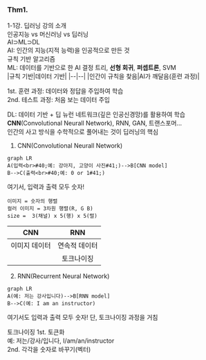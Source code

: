 ### Thm1. 
1-1강. 딥러닝 강의 소개  
인공지능 vs 머신러닝 vs 딥러닝  
AI⊃ML⊃DL  
AI: 인간의 지능(지적 능력)을 인공적으로 만든 것  
규칙 기반 알고리즘  
ML: 데이터를 기반으로 한 AI 
결정 트리, **선형 회귀**, **퍼셉트론**, SVM  
|규칙 기반|데이터 기반|
|--|--|
|인간이 규칙을 찾음|AI가 깨달음(훈련 과정)|  

1st. 훈련 과정: 데이터와 정답을 주입하여 학습  
2nd. 테스트 과정: 처음 보는 데이터 주입  

DL: 데이터 기반 + 딥 뉴런 네트워크(깊은 인공신경망)를 활용하여 학습  
**CNN**(Convolutional Neurall Network), RNN, GAN, 트랜스포머...  
인간의 사고 방식을 수학적으로 풀어내는 것이 딥러닝의 핵심  

1. CNN(Convolutional Neurall Network)
```mermaid
graph LR
A(입력<br>#40;예: 강아지, 고양이 사진#41;)-->B[CNN model]
B-->C(출력<br>#40;예: 0 or 1#41;)
```
여기서, 입력과 출력 모두 숫자!  
```
이미지 = 숫자의 행렬  
컬러 이미지 = 3차원 행렬(R, G B)
size =  3(채널) x 5(행) x 5(렬)
```
|CNN|RNN|
|:--:|:--:|
|이미지 데이터|연속적 데이터|
||토크나이징|

2. RNN(Recurrent Neural Network)
```mermaid
graph LR
A(예: 저는 강사입니다)-->B[RNN model]
B-->C(예: I am an instructor)
```
여기서도 입력과 출력 모두 숫자!
단,  토크나이징 과정을 거침

토크나이징
1st. 토큰화  
예: 저는/강사/입니다, I/am/an/instructor  
2nd. 각각을 숫자로 바꾸기(벡터)
